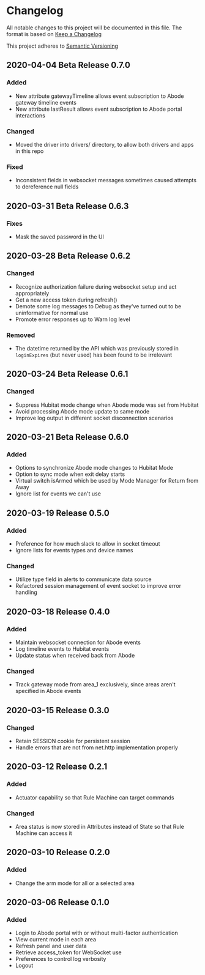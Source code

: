# Changelog
All notable changes to this project will be documented in this file. 
The format is based on [Keep a Changelog](http://keepachangelog.com/en/1.0.0/)

This project adheres to [Semantic Versioning](http://semver.org/spec/v2.0.0.html)

## 2020-04-04 Beta Release 0.7.0

### Added

- New attribute gatewayTimeline allows event subscription to Abode gateway timeline events
- New attribute lastResult allows event subscription to Abode portal interactions

### Changed

- Moved the driver into drivers/ directory, to allow both drivers and apps in this repo

### Fixed

- Inconsistent fields in websocket messages sometimes caused attempts to dereference null fields

## 2020-03-31 Beta Release 0.6.3

### Fixes

- Mask the saved password in the UI

## 2020-03-28 Beta Release 0.6.2

### Changed

- Recognize authorization failure during websocket setup and act appropriately
- Get a new access token during refresh()
- Demote some log messages to Debug as they've turned out to be uninformative for normal use
- Promote error responses up to Warn log level

### Removed

- The datetime returned by the API which was previously stored in `loginExpires` (but never used) has been found to be irrelevant

## 2020-03-24 Beta Release 0.6.1

### Changed

- Suppress Hubitat mode change when Abode mode was set from Hubitat
- Avoid processing Abode mode update to same mode
- Improve log output in different socket disconnection scenarios

## 2020-03-21 Beta Release 0.6.0

### Added

- Options to synchronize Abode mode changes to Hubitat Mode
- Option to sync mode when exit delay starts
- Virtual switch isArmed which be used by Mode Manager for Return from Away
- Ignore list for events we can't use

## 2020-03-19 Release 0.5.0

### Added

- Preference for how much slack to allow in socket timeout
- Ignore lists for events types and device names

### Changed

- Utilize type field in alerts to communicate data source
- Refactored session management of event socket to improve error handling

## 2020-03-18 Release 0.4.0

### Added

- Maintain websocket connection for Abode events
- Log timeline events to Hubitat events
- Update status when received back from Abode

### Changed

- Track gateway mode from area_1 exclusively, since areas aren't specified in Abode events

## 2020-03-15 Release 0.3.0

### Changed

- Retain SESSION cookie for persistent session
- Handle errors that are not from net.http implementation properly

## 2020-03-12 Release 0.2.1

### Added

- Actuator capability so that Rule Machine can target commands

### Changed

- Area status is now stored in Attributes instead of State so that Rule Machine can access it

## 2020-03-10 Release 0.2.0

### Added

- Change the arm mode for all or a selected area

## 2020-03-06 Release 0.1.0

### Added

- Login to Abode portal with or without multi-factor authentication
- View current mode in each area
- Refresh panel and user data
- Retrieve access_token for WebSocket use
- Preferences to control log verbosity
- Logout
